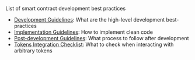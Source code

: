 List of smart contract development best practices

- [Development Guidelines](./development.md): What are the high-level development best-practices
- [Implementation Guidelines](./implementation.md): How to implement clean code
- [Post-development Guidelines](./post_development.md): What process to follow after development 
- [Tokens Integration Checklist](./tokens_integration.md): What to check when interacting with arbitrary tokens

